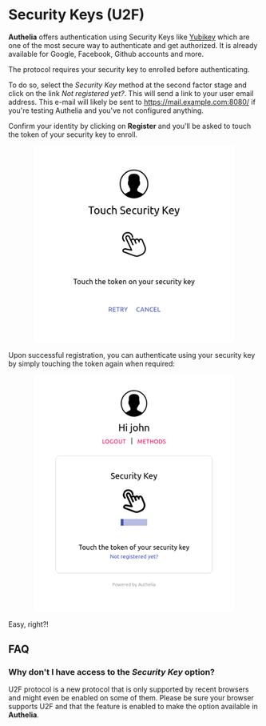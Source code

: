 # Security Keys (U2F)

**Authelia** offers authentication using Security Keys like [Yubikey](Yubikey)
which are one of the most secure way to authenticate and get authorized.
It is already available for Google, Facebook, Github accounts and more.

The protocol requires your security key to enrolled before authenticating.

To do so, select the *Security Key* method at the second factor stage and
click on the link *Not registered yet?*. This will send a link to your 
user email address. This e-mail will likely be sent to
https://mail.example.com:8080/ if you're testing Authelia and you've not
configured anything.

Confirm your identity by clicking on **Register** and you'll be asked to
touch the token of your security key to enroll.

<p align="center">
  <img src="../../docs/images/REGISTER-U2F.png" width="400">
</p>

Upon successful registration, you can authenticate using your security key
by simply touching the token again when required:

<p align="center">
  <img src="../../docs/images/2FA-U2F.png" width="400">
</p>

Easy, right?!

## FAQ

### Why don't I have access to the *Security Key* option?

U2F protocol is a new protocol that is only supported by recent browsers
and might even be enabled on some of them. Please be sure your browser
supports U2F and that the feature is enabled to make the option
available in **Authelia**.

[Yubikey]: https://www.yubico.com/products/yubikey-hardware/yubikey4/
